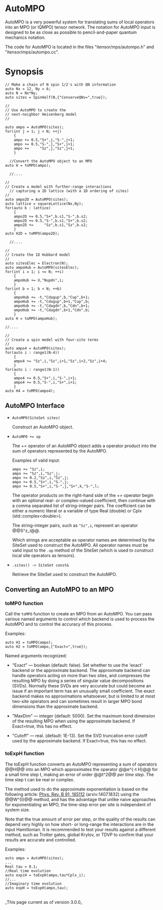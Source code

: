 # AutoMPO

AutoMPO is a very powerful system for translating sums
of local operators into an MPO (or IQMPO) tensor network.
The notation for AutoMPO input is designed to be as close
as possible to pencil-and-paper quantum mechanics notation.

The code for AutoMPO is located in the files "itensor/mps/autompo.h"
and "itensor/mps/autompo.cc".

# Synopsis


    // Make a chain of N spin 1/2's with QN information
    auto Nx = 12, Ny = 6;
    auto N = Nx*Ny;
    auto sites = SpinHalf(N,{"ConserveQNs=",true});

    //
    // Use AutoMPO to create the 
    // next-neighbor Heisenberg model
    //

    auto ampo = AutoMPO(sites);
    for(int j = 1; j < N; ++j)
        {
        ampo += 0.5,"S+",j,"S-",j+1;
        ampo += 0.5,"S-",j,"S+",j+1;
        ampo +=     "Sz",j,"Sz",j+1;
        }

	  //Convert the AutoMPO object to an MPO
    auto H = toMPO(ampo);

	  //....

    //
    // Create a model with further-range interactions
	  // capturing a 2D lattice (with a 1D ordering of sites)
    //
    auto ampo2D = AutoMPO(sites);
    auto lattice = squareLattice(Nx,Ny);
    for(auto b : lattice)
        {
        ampo2D += 0.5,"S+",b.s1,"S-",b.s2;
        ampo2D += 0.5,"S-",b.s1,"S+",b.s2;
        ampo2D +=     "Sz",b.s1,"Sz",b.s2;
        }
    auto H2D = toMPO(ampo2D);

	  //....

    //
    // Create the 1D Hubbard model
    //
    auto sitesElec = Electron(N);
    auto ampoHub = AutoMPO(sitesElec);
    for(int i = 1; i <= N; ++i)
        {
        ampoHub += U,"Nupdn",i;
        }
    for(int b = 1; b < N; ++b)
        {
        ampoHub += -t,"Cdagup",b,"Cup",b+1;
        ampoHub += -t,"Cdagup",b+1,"Cup",b;
        ampoHub += -t,"Cdagdn",b,"Cdn",b+1;
        ampoHub += -t,"Cdagdn",b+1,"Cdn",b;
        }
    auto H = toMPO(ampoHub);

    //....

    //
    // Create a spin model with four-site terms
    //
    auto ampo4 = AutoMPO(sites);
    for(auto i : range1(N-4))
        {
        ampo4 += "Sz",i,"Sz",i+1,"Sz",i+2,"Sz",i+4;
        }
    for(auto i : range1(N-1))
        {
        ampo4 += 0.5,"S+",i,"S-",i+1;
        ampo4 += 0.5,"S-",i,"S+",i+1;
        }
    auto H4 = toMPO(ampo4);

## AutoMPO Interface

* `AutoMPO(SiteSet sites)`

  Construct an AutoMPO object.

* `AutoMPO += op`

  The += operator of an AutoMPO object adds a operator product into
  the sum of operators represented by the AutoMPO.

  Examples of valid input:
      
      ampo += "Sz",i;
      ampo += "Sz",i,"Sz",j;
      ampo += 0.2,"Sz",i,"Sz",j;
      ampo += 0.5,"S+",i,"S-",j;
      ampo += 0.5,"S+",i,"S-",j,"S+",k,"S-",l;

  The operator products on the right-hand side of the += operator
  begin with an optional real- or complex-valued coefficient, then
  continue with a comma separated list of string-integer pairs.
  The coefficient can be either a numeric literal or a variable
  of type Real (double) or Cplx (std::complex&lt;double&gt;).

  The string-integer pairs, such as `"Sz",i`, represent an operator
  @@S^z\_i@@.
  
  Which strings are acceptable as operator names are determined by
  the SiteSet used to construct the AutoMPO. All operator names must
  be valid input to the `.op` method of the SiteSet (which is used
  to construct local site operators as tensors).

* `.sites() -> SiteSet const&`

  Retrieve the SiteSet used to construct the AutoMPO.

## Converting an AutoMPO to an MPO

### toMPO function

  Call the `toMPO` function to create an MPO from an AutoMPO.
  You can pass various named arguments to control which backend
  is used to process the AutoMPO and to control the accuracy of
  this process.

  Examples:

    auto H1 = toMPO(ampo);
    auto H2 = toMPO(ampo,{"Exact=",true});

  Named arguments recognized:

   * "Exact" &mdash; boolean (default: false). Set whether to use
     the 'exact' backend or the approximate backend. The approximate
     backend can handle operators acting
     on more than two sites, and compresses the resulting MPO by 
     doing a series of singular value decompositions (SVDs). 
     Normally these SVDs are very accurate but could become an 
     issue if an important term has an unusually small coefficient.
     The exact backend makes no approximations whatsoever, but is
     limited to at most two-site operators and can sometimes result
     in larger MPO bond dimensions than the approximate backend.

   * "MaxDim" &mdash; integer (default: 5000). Set the maximum
     bond dimension of the resulting MPO when using the approximate
     backend. If Exact=true, this has no effect.

   * "Cutoff" &mdash; real. (default: 1E-13). Set the SVD truncation
     error cutoff used by the approximate backend. If Exact=true, this has
     no effect.


### toExpH function
    
  The toExpH function converts an AutoMPO representing a sum of operators
  @@H@@ into an MPO which approximates the operator @@e^{-t H}@@
  for a small time step t, making an error of order @@t^2@@ _per time step_.
  The time step t can be real or complex.

  The method used to do the approximate exponentiation is based on the following article:
  <a href="http://journals.aps.org/prb/abstract/10.1103/PhysRevB.91.165112" target="_blank">Phys. Rev. B 91, 165112</a> (arxiv:1407.1832) using the @@W^{I}@@ method, and has the advantage that unlike
  naive approaches for exponentiating an MPO, the time-step error per site is independent of system size.

  Note that the true amount of error per step, or the quality of the results can depend
  very highly on how short- or long-range the interactions are in the input Hamiltonian.
  It is recommended to test your results against a different method, such as Trotter gates,
  global Krylov, or TDVP to confirm that your results are accurate and controlled.


  Examples:

    auto ampo = AutoMPO(sites);
    ...
    Real tau = 0.1;
    //Real time evolution
    auto expiH = toExpH(ampo,tau*Cplx_i);
    //...
    //Imaginary time evolution
    auto expH = toExpH(ampo,tau);


<br/>
_This page current as of version 3.0.0_
